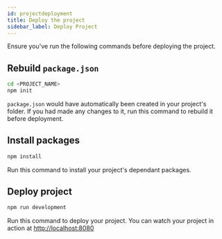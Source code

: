 ```yaml
---
id: projectdeployment
title: Deploy the project
sidebar_label: Deploy Project
---
```


Ensure you've run the following commands before deploying the project.

## Rebuild `package.json`

```sh
cd <PROJECT_NAME>
npm init
```

`package.json` would have automatically been created in your project's folder. If you had made any changes to it, run this command to rebuild it before deployment.

## Install packages

```sh
npm install
```

Run this command to install your project's dependant packages.

## Deploy project

```sh
npm run development
```

Run this command to deploy your project. You can watch your project in action at [http://localhost:8080](http://localhost:8080)
